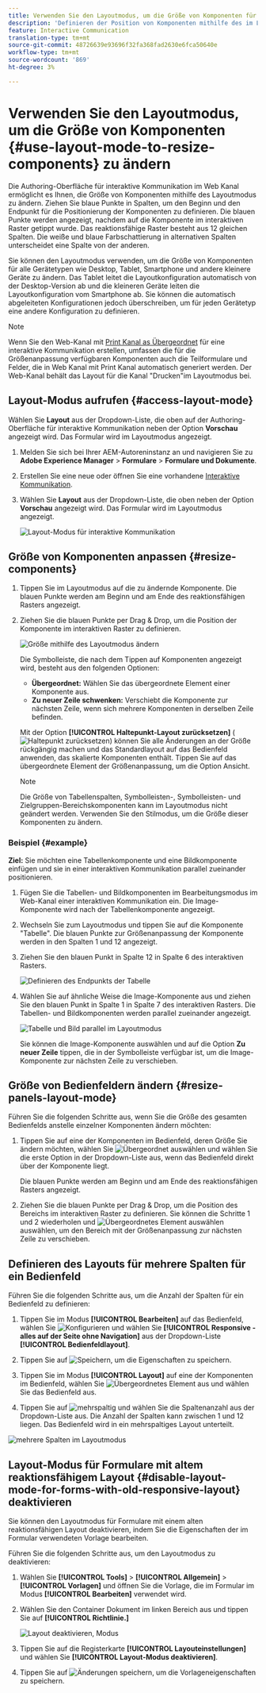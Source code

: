 ```yaml
---
title: Verwenden Sie den Layoutmodus, um die Größe von Komponenten für die interaktive Kommunikation zu ändern
description: 'Definieren der Position von Komponenten mithilfe des im Layoutmodus verfügbaren interaktiven Rasters '
feature: Interactive Communication
translation-type: tm+mt
source-git-commit: 48726639e93696f32fa368fad2630e6fca50640e
workflow-type: tm+mt
source-wordcount: '869'
ht-degree: 3%

---
```



# Verwenden Sie den Layoutmodus, um die Größe von Komponenten {#use-layout-mode-to-resize-components} zu ändern

Die Authoring-Oberfläche für interaktive Kommunikation im Web Kanal ermöglicht es Ihnen, die Größe von Komponenten mithilfe des Layoutmodus zu ändern. Ziehen Sie blaue Punkte in Spalten, um den Beginn und den Endpunkt für die Positionierung der Komponenten zu definieren. Die blauen Punkte werden angezeigt, nachdem auf die Komponente im interaktiven Raster getippt wurde. Das reaktionsfähige Raster besteht aus 12 gleichen Spalten. Die weiße und blaue Farbschattierung in alternativen Spalten unterscheidet eine Spalte von der anderen.

Sie können den Layoutmodus verwenden, um die Größe von Komponenten für alle Gerätetypen wie Desktop, Tablet, Smartphone und andere kleinere Geräte zu ändern. Das Tablet leitet die Layoutkonfiguration automatisch von der Desktop-Version ab und die kleineren Geräte leiten die Layoutkonfiguration vom Smartphone ab. Sie können die automatisch abgeleiteten Konfigurationen jedoch überschreiben, um für jeden Gerätetyp eine andere Konfiguration zu definieren.

>[!NOTE]
>
>Wenn Sie den Web-Kanal mit [Print Kanal as Übergeordnet](../../forms/using/create-interactive-communication.md) für eine interaktive Kommunikation erstellen, umfassen die für die Größenanpassung verfügbaren Komponenten auch die Teilformulare und Felder, die in Web Kanal mit Print Kanal automatisch generiert werden. Der Web-Kanal behält das Layout für die Kanal &quot;Drucken&quot;im Layoutmodus bei.

## Layout-Modus aufrufen {#access-layout-mode}

Wählen Sie **Layout** aus der Dropdown-Liste, die oben auf der Authoring-Oberfläche für interaktive Kommunikation neben der Option **Vorschau** angezeigt wird. Das Formular wird im Layoutmodus angezeigt.

1. Melden Sie sich bei Ihrer AEM-Autoreninstanz an und navigieren Sie zu **Adobe Experience Manager** > **Formulare** > **Formulare und Dokumente**.
1. Erstellen Sie eine neue oder öffnen Sie eine vorhandene [Interaktive Kommunikation](../../forms/using/create-interactive-communication.md).
1. Wählen Sie **Layout** aus der Dropdown-Liste, die oben neben der Option **Vorschau** angezeigt wird. Das Formular wird im Layoutmodus angezeigt.

   ![Layout-Modus für interaktive Kommunikation](assets/layout_mode_ic_new.png)

## Größe von Komponenten anpassen {#resize-components}

1. Tippen Sie im Layoutmodus auf die zu ändernde Komponente. Die blauen Punkte werden am Beginn und am Ende des reaktionsfähigen Rasters angezeigt.
1. Ziehen Sie die blauen Punkte per Drag &amp; Drop, um die Position der Komponente im interaktiven Raster zu definieren.

   ![Größe mithilfe des Layoutmodus ändern](assets/layout_mode_resize_new_updated.png)

   Die Symbolleiste, die nach dem Tippen auf Komponenten angezeigt wird, besteht aus den folgenden Optionen:

   * **Übergeordnet:** Wählen Sie das übergeordnete Element einer Komponente aus.
   * **Zu neuer Zeile schwenken:** Verschiebt die Komponente zur nächsten Zeile, wenn sich mehrere Komponenten in derselben Zeile befinden.

   Mit der Option **[!UICONTROL Haltepunkt-Layout zurücksetzen]** ( ![Haltepunkt zurücksetzen](assets/reverttopreviouslypublishedversion.png)) können Sie alle Änderungen an der Größe rückgängig machen und das Standardlayout auf das Bedienfeld anwenden, das skalierte Komponenten enthält. Tippen Sie auf das übergeordnete Element der Größenanpassung, um die Option Ansicht.

   >[!NOTE]
   >
   >Die Größe von Tabellenspalten, Symbolleisten-, Symbolleisten- und Zielgruppen-Bereichskomponenten kann im Layoutmodus nicht geändert werden. Verwenden Sie den Stilmodus, um die Größe dieser Komponenten zu ändern.

### Beispiel {#example}

**Ziel:** Sie möchten eine Tabellenkomponente und eine Bildkomponente einfügen und sie in einer interaktiven Kommunikation parallel zueinander positionieren.

1. Fügen Sie die Tabellen- und Bildkomponenten im Bearbeitungsmodus im Web-Kanal einer interaktiven Kommunikation ein. Die Image-Komponente wird nach der Tabellenkomponente angezeigt.
1. Wechseln Sie zum Layoutmodus und tippen Sie auf die Komponente &quot;Tabelle&quot;. Die blauen Punkte zur Größenanpassung der Komponente werden in den Spalten 1 und 12 angezeigt.
1. Ziehen Sie den blauen Punkt in Spalte 12 in Spalte 6 des interaktiven Rasters.

   ![Definieren des Endpunkts der Tabelle](assets/layout_mode_end_point_table_new.png)

1. Wählen Sie auf ähnliche Weise die Image-Komponente aus und ziehen Sie den blauen Punkt in Spalte 1 in Spalte 7 des interaktiven Rasters. Die Tabellen- und Bildkomponenten werden parallel zueinander angezeigt.

   ![Tabelle und Bild parallel im Layoutmodus](assets/table_image_parallel_new.png)

   Sie können die Image-Komponente auswählen und auf die Option **Zu neuer Zeile** tippen, die in der Symbolleiste verfügbar ist, um die Image-Komponente zur nächsten Zeile zu verschieben.

## Größe von Bedienfeldern ändern {#resize-panels-layout-mode}

Führen Sie die folgenden Schritte aus, wenn Sie die Größe des gesamten Bedienfelds anstelle einzelner Komponenten ändern möchten:

1. Tippen Sie auf eine der Komponenten im Bedienfeld, deren Größe Sie ändern möchten, wählen Sie ![Übergeordnet auswählen](assets/select_parent_icon.svg) und wählen Sie die erste Option in der Dropdown-Liste aus, wenn das Bedienfeld direkt über der Komponente liegt.

   Die blauen Punkte werden am Beginn und am Ende des reaktionsfähigen Rasters angezeigt.

1. Ziehen Sie die blauen Punkte per Drag &amp; Drop, um die Position des Bereichs im interaktiven Raster zu definieren.
Sie können die Schritte 1 und 2 wiederholen und ![Übergeordnetes Element auswählen ](assets/float_to_new_line_icon.svg) auswählen, um den Bereich mit der Größenanpassung zur nächsten Zeile zu verschieben.

## Definieren des Layouts für mehrere Spalten für ein Bedienfeld

Führen Sie die folgenden Schritte aus, um die Anzahl der Spalten für ein Bedienfeld zu definieren:

1. Tippen Sie im Modus **[!UICONTROL Bearbeiten]** auf das Bedienfeld, wählen Sie ![Konfigurieren](assets/configure_icon.png) und wählen Sie **[!UICONTROL Responsive - alles auf der Seite ohne Navigation]** aus der Dropdown-Liste **[!UICONTROL Bedienfeldlayout]**.

1. Tippen Sie auf ![Speichern](assets/save_icon.svg), um die Eigenschaften zu speichern.

1. Tippen Sie im Modus **[!UICONTROL Layout]** auf eine der Komponenten im Bedienfeld, wählen Sie ![Übergeordnetes Element](assets/select_parent_icon.svg) aus und wählen Sie das Bedienfeld aus.

1. Tippen Sie auf ![mehrspaltig](assets/multi-column.svg) und wählen Sie die Spaltenanzahl aus der Dropdown-Liste aus. Die Anzahl der Spalten kann zwischen 1 und 12 liegen. Das Bedienfeld wird in ein mehrspaltiges Layout unterteilt.

![mehrere Spalten im Layoutmodus](assets/multi-column-layout.png)

## Layout-Modus für Formulare mit altem reaktionsfähigem Layout {#disable-layout-mode-for-forms-with-old-responsive-layout} deaktivieren

Sie können den Layoutmodus für Formulare mit einem alten reaktionsfähigen Layout deaktivieren, indem Sie die Eigenschaften der im Formular verwendeten Vorlage bearbeiten.

Führen Sie die folgenden Schritte aus, um den Layoutmodus zu deaktivieren:

1. Wählen Sie **[!UICONTROL Tools]** > **[!UICONTROL Allgemein]** > **[!UICONTROL Vorlagen]** und öffnen Sie die Vorlage, die im Formular im Modus **[!UICONTROL Bearbeiten]** verwendet wird.
1. Wählen Sie den Container Dokument im linken Bereich aus und tippen Sie auf **[!UICONTROL Richtlinie.]**

   ![Layout deaktivieren, Modus](assets/policy_disable_layout_mode.png)

1. Tippen Sie auf die Registerkarte **[!UICONTROL Layouteinstellungen]** und wählen Sie **[!UICONTROL Layout-Modus deaktivieren]**.
1. Tippen Sie auf ![Änderungen speichern](assets/save_icon.png), um die Vorlageneigenschaften zu speichern.

